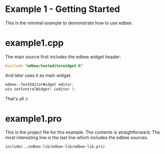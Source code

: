 Example 1 - Getting Started
===========================

This is the minimal example to demonstrate how to use edbee.

example1.cpp
===========================

The main source first includes the edbee widget header:

```C++
#include "edbee/texteditorwidget.h"
```

And later uses it as main widget. 

```C++
edbee::TextEditorWidget editor;
win.setCentralWidget( &editor );
```

That's all :)



example1.pro
===========================

This is the project file for this example. The contents is straightforward. 
The most interesting line is the last line which includes the edbee sources. 


```
include(../edbee-lib/edbee-lib/edbee-lib.pri)
```


